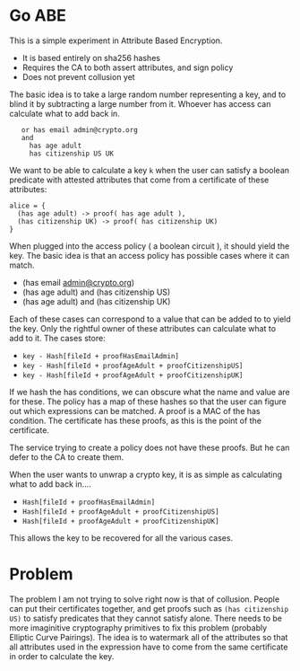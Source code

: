 Go ABE
============

This is a simple experiment in Attribute Based Encryption.

- It is based entirely on sha256 hashes
- Requires the CA to both assert attributes, and sign policy  
- Does not prevent collusion yet

The basic idea is to take a large random number representing a key,
and to blind it by subtracting a large number from it.  Whoever
has access can calculate what to add back in.

```
   or has email admin@crypto.org
   and
     has age adult
     has citizenship US UK
```

We want to be able to calculate a key `k` when the user can satisfy
a boolean predicate with attested attributes that come from a
certificate of these attributes:

```
alice = {
  (has age adult) -> proof( has age adult ),
  (has citizenship UK) -> proof( has citizenship UK)
}
```

When plugged into the access policy ( a boolean circuit ), 
it should yield the key.  The basic idea is that an access policy has possible cases where it can match.

- (has email admin@crypto.org)
- (has age adult) and (has citizenship US)
- (has age adult) and (has citizenship UK)

Each of these cases can correspond to a value that can be added to to yield the key.  Only the rightful owner of these attributes can calculate what to add to it.  The cases store:

- `key - Hash[fileId + proofHasEmailAdmin]`
- `key - Hash[fileId + proofAgeAdult + proofCitizenshipUS]`
- `key - Hash[fileId + proofAgeAdult + proofCitizenshipUK]`

If we hash the has conditions, we can obscure what the name and value are for these.  The policy has a map of these hashes so that the user can figure out which expressions can be matched.  A proof is a MAC of the has condition.  The certificate has these proofs, as this is the point of the certificate.

The service trying to create a policy does not have these proofs.  But he can defer to the CA to create them.

When the user wants to unwrap a crypto key, it is as simple as calculating what to add back in....

- `Hash[fileId + proofHasEmailAdmin]`
- `Hash[fileId + proofAgeAdult + proofCitizenshipUS]`
- `Hash[fileId + proofAgeAdult + proofCitizenshipUK]`

This allows the key to be recovered for all the various cases.

Problem
============

The problem I am not trying to solve right now is that of collusion.  People can put their certificates together, and get proofs such as `(has citizenship US)` to satisfy predicates that they cannot satisfy alone.  There needs to be more imaginitive cryptography primitives to fix this problem (probably Elliptic Curve Pairings).  The idea is to watermark all of the attributes so that all attributes used in the expression have to come from the same certificate in order to calculate the key.
